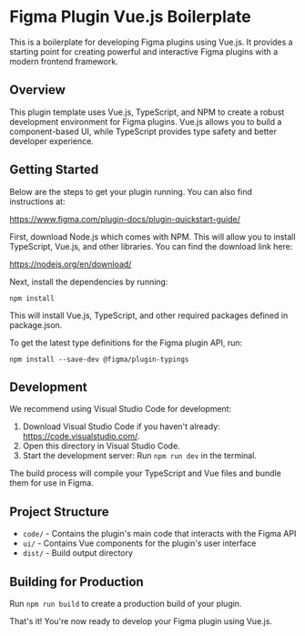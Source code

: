 # Figma Plugin Vue.js Boilerplate

This is a boilerplate for developing Figma plugins using Vue.js. It provides a starting point for creating powerful and interactive Figma plugins with a modern frontend framework.

## Overview

This plugin template uses Vue.js, TypeScript, and NPM to create a robust development environment for Figma plugins. Vue.js allows you to build a component-based UI, while TypeScript provides type safety and better developer experience.

## Getting Started

Below are the steps to get your plugin running. You can also find instructions at:

https://www.figma.com/plugin-docs/plugin-quickstart-guide/

First, download Node.js which comes with NPM. This will allow you to install TypeScript, Vue.js, and other
libraries. You can find the download link here:

https://nodejs.org/en/download/

Next, install the dependencies by running:

```
npm install
```

This will install Vue.js, TypeScript, and other required packages defined in package.json.

To get the latest type definitions for the Figma plugin API, run:

```
npm install --save-dev @figma/plugin-typings
```

## Development

We recommend using Visual Studio Code for development:

1. Download Visual Studio Code if you haven't already: https://code.visualstudio.com/.
2. Open this directory in Visual Studio Code.
3. Start the development server: Run `npm run dev` in the terminal.

The build process will compile your TypeScript and Vue files and bundle them for use in Figma.

## Project Structure

- `code/` - Contains the plugin's main code that interacts with the Figma API
- `ui/` - Contains Vue components for the plugin's user interface
- `dist/` - Build output directory

## Building for Production

Run `npm run build` to create a production build of your plugin.

That's it! You're now ready to develop your Figma plugin using Vue.js.
